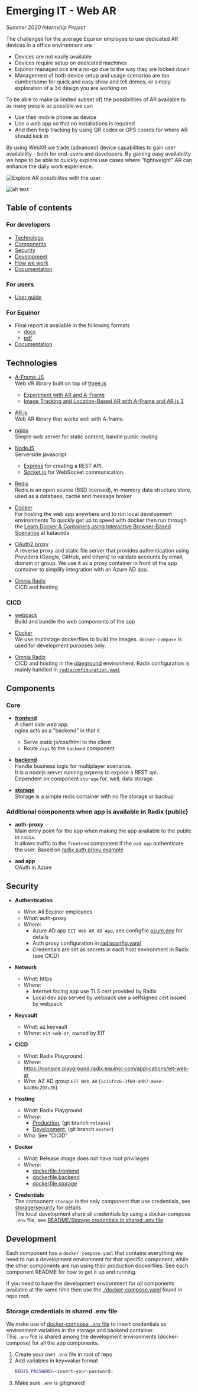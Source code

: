 # Emerging IT - Web AR

_Summer 2020 Internship Project_

The challenges for the average Equinor employee to use dedicated AR devices in a office environment are
- Devices are not easily available
- Devices require setup on dedicated machines
- Equinor managed pcs are a no-go due to the way they are locked down
- Management of both device setup and usage scenarios are too cumbersome for quick and easy show and tell demos, or simply exploration of a 3d design you are working on

To be able to make (a limited subset of) the possibilities of AR available to as many people as possible we can
- Use their mobile phone as device
- Use a web app so that no installations is required
- And then help tracking by using QR codes or GPS coords for where AR should kick in

By using WebXR we trade (advanced) device capabilities to gain user availability - both for end-users and developers.
By gaining easy availability we hope to be able to quickly explore use cases where "lightweight" AR can enhance the daily work experience.

![Explore AR possibilites with the user](./docs/zapp-brannigan.jpg)

![alt text](./docs/lezdodis.gif)

## Table of contents

### For developers

- [Technology](#technology)
- [Components](#components)
- [Security](#security)
- [Development](./README.md#development)
- [How we work](./docs/how-we-work.md)
- [Documentation](./docs/README.md)

### For users

- [User guide](./docs/user-guide.md)

### For Equinor

- Final report is available in the following formats  
  - [docx](./docs/report/Case09_report.docx)
  - [pdf](./docs/report/Case09_report.pdf)
- [Documentation](./docs/README.md)


## Technologies

- [A-Frame JS](https://aframe.io/)  
   Web VR library built on top of [three.js](https://threejs.org/)
   - [Experiment with AR and A-Frame](https://aframe.io/blog/webxr-ar-module/)
   - [Image Tracking and Location-Based AR with A-Frame and AR.js 3](https://aframe.io/blog/arjs3/)

- [AR.js](https://ar-js-org.github.io/AR.js-Docs/)  
  Web AR library that works well with A-frame.

- [nginx](https://www.nginx.com/)  
  Simple web server for static content, handle public routing

- [NodeJS](https://nodejs.org/en/)  
  Serverside javascript
  - [Express](https://expressjs.com/) for creating a REST API.
  - [Socket.io](https://socket.io/) for WebSocket communication.
  

- [Redis](https://redis.io/)  
  Redis is an open source (BSD licensed), in-memory data structure store, used as a database, cache and message broker

- [Docker](https://www.docker.com/)  
  For hosting the web app anywhere and to run local development environments
  To quickly get up to speed with docker then run through the [Learn Docker & Containers using Interactive Browser-Based Scenarios](https://www.katacoda.com/courses/docker) at katacoda

- [OAuth2 proxy](https://github.com/oauth2-proxy/oauth2-proxy)  
  A reverse proxy and static file server that provides authentication using Providers (Google, GitHub, and others) to validate accounts by email, domain or group.
  We use it as a proxy container in front of the app container to simplify integration with an Azure AD app.

- [Omnia Radix](https://www.radix.equinor.com/)  
   CICD and hosting


### CICD

- [webpack](https://webpack.js.org/guides/)  
  Build and bundle the web components of the app

- [Docker](https://www.docker.com/)  
  We use multistage dockerfiles to build the images.
  `docker-compose` is used for development purposes only.

- [Omnia Radix](https://www.radix.equinor.com/)  
  CICD and hosting in the [playground](https://console.playground.radix.equinor.com/) environment.
  Radix configuration is mainly handled in [`radixconfiguration.yaml`](../radixconfiguration.yaml)


## Components

### Core 

- [**frontend**](./frontend/README.md)  
  A client side web app.  
  nginx acts as a "backend" in that it
  - Serve static js/css/html to the client
  - Route `/api` to the `backend` component

- [**backend**](./backend/README.md)  
  Handle business logic for multiplayer scenarios.  
  It is a nodejs server running express to expose a REST api.  
  Dependent on component `storage` for, well, data storage.

- [**storage**](./storage/README.md)   
  Storage is a simple redis container with no file storage or backup

### Additional components when app is available in Radix (public)

- **auth-proxy**  
  Main entry point for the app when making the app available to the public in `radix`.  
  It allows traffic to the `frontend` component if the `aad app` authenticate the user.
  Based on [radix auth proxy example](https://github.com/equinor/radix-example-front-proxy)

- **aad app**  
  OAuth in Azure


## Security

- **Authentication**
  - _Who:_ All Equinor employees
  - _What:_ auth-proxy
  - _Where:_
    - Azure AD app `EIT Web AR AD App`, see configfile [azure.env](./azure/azure.env) for details
    - Auth proxy configuration in [radixconfig.yaml](../radixconfig.yaml)
    - Credentials are set as secrets in each host environment in Radix (see CICD)

- **Network**
  - _What:_ https
  - _Where:_
    - Internet facing app use TLS cert provided by Radix
    - Local dev app served by webpack use a selfsigned cert issued by webpack

- **Keyvault**
  - _What:_ az keyvault
  - _Where:_ `eit-web-ar`, owned by EIT

- **CICD**
  - _What:_ Radix Playground
  - _Where:_ https://console.playground.radix.equinor.com/applications/eit-web-ar
  - _Who:_ AZ AD group `EIT Web AR` (`1c15fcc6-3f69-4db7-a8ee-b4d86c293c35`)

- **Hosting**
  - _What:_ Radix Playground
  - _Where:_
    - [Production](https://eit-web-ar.app.playground.radix.equinor.com/), (git branch `release`)
    - [Development](https://entrypoint-eit-web-ar-development.playground.radix.equinor.com/), (git branch `master`)
  - _Who:_ See "CICID"

- **Docker**
  - _What:_  Release image does not have root privilieges
  - _Where:_ 
    - [dockerfile.frontend](./frontend/dockerfile.frontend)
    - [dockerfile.backend](./backend/dockerfile.backend)
    - [dockerfile.storage](./storage/dockerfile.storage)


- **Credentials**  
  The component `storage` is the only component that use credentials, see [storage/security](./storage/README.md#security) for details.  
  The local development share all credentials by using a docker-compose `.env` file, see [README/Storage credentials in shared .env file](./README.md#storage-credentials-in-shared-env-file)


## Development

Each component has a `docker-compose.yaml` that contains everything we need to run a development environment for that specific component, while the other components are run using their production dockerfiles. See each component README for how to get it up and running.

If you need to have the development environment for _all_ components available at the same time then use the [./docker-compose.yaml](./docker-compose.yaml) found in repo root.

### Storage credentials in shared .env file

We make use of [docker-compose `.env` file](https://docs.docker.com/compose/environment-variables/#the-env-file) to insert credentials as environment variables in the storage and backend container.  
This `.env` file is shared among the development environments (docker-compose) for all the app components.

1. Create your own `.env` file in root of repo 
1. Add variables in key=value format
   ```sh
   REDIS_PASSWORD=<insert-your-password>
   ```
1. Make sure `.env` is gitignored!
